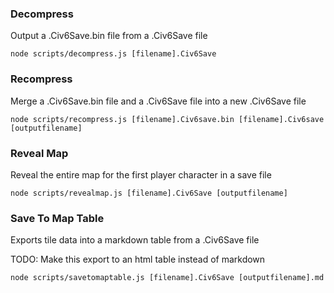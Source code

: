### Decompress

Output a .Civ6Save.bin file from a .Civ6Save file

`node scripts/decompress.js [filename].Civ6Save`

### Recompress

Merge a .Civ6Save.bin file and a .Civ6Save file into a new .Civ6Save file

`node scripts/recompress.js [filename].Civ6save.bin [filename].Civ6save [outputfilename]`

### Reveal Map

Reveal the entire map for the first player character in a save file

`node scripts/revealmap.js [filename].Civ6Save [outputfilename]`

### Save To Map Table

Exports tile data into a markdown table from a .Civ6Save file

TODO: Make this export to an html table instead of markdown

`node scripts/savetomaptable.js [filename].Civ6Save [outputfilename].md`